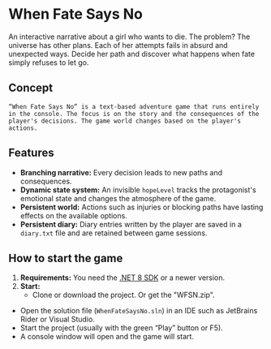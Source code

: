 ﻿# When Fate Says No

An interactive narrative about a girl who wants to die. The problem? The universe has other plans. Each of her attempts fails in absurd and unexpected ways. Decide her path and discover what happens when fate simply refuses to let go.

## Concept

    “When Fate Says No” is a text-based adventure game that runs entirely in the console. The focus is on the story and the consequences of the player's decisions. The game world changes based on the player's actions.

## Features

* **Branching narrative:** Every decision leads to new paths and consequences.
* **Dynamic state system:** An invisible `hopeLevel` tracks the protagonist's emotional state and changes the atmosphere of the game.
* **Persistent world:** Actions such as injuries or blocking paths have lasting effects on the available options.
* **Persistent diary:** Diary entries written by the player are saved in a `diary.txt` file and are retained between game sessions.

## How to start the game

1.  **Requirements:** You need the [.NET 8 SDK](https://dotnet.microsoft.com/en-us/download) or a newer version.
2.  **Start:**
    * Clone or download the project. Or get the "WFSN.zip".
* Open the solution file (`WhenFateSaysNo.sln`) in an IDE such as JetBrains Rider or Visual Studio.
* Start the project (usually with the green “Play” button or F5).
* A console window will open and the game will start.
